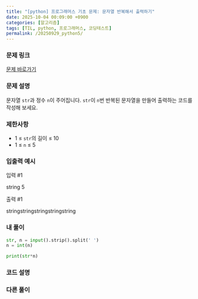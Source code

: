 ```yaml
---
title: "[python] 프로그래머스 기초 문제: 문자열 반복해서 출력하기"
date: 2025-10-04 00:09:00 +0900   
categories: [알고리즘]                 
tags: [TIL, python, 프로그래머스, 코딩테스트]
permalink: /20250929_python5/      
---
```


### 문제 링크

[문제 바로가기](https://school.programmers.co.kr/learn/courses/30/lessons/181950)

### 문제 설명

문자열 `str`과 정수 `n`이 주어집니다.
`str`이 `n`번 반복된 문자열을 만들어 출력하는 코드를 작성해 보세요.


### 제한사항

- 1 ≤ `str`의 길이 ≤ 10
- 1 ≤ `n` ≤ 5



### 입출력 예시

입력 #1

string 5


출력 #1

stringstringstringstringstring



### 내 풀이

```python
str, n = input().strip().split(' ')
n = int(n)

print(str*n)
```


### 코드 설명




### 다른 풀이